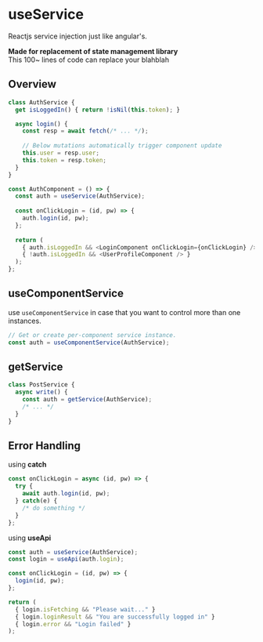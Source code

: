 useService
====
Reactjs service injection just like angular's.

__Made for replacement of state management library__<br>
This 100~ lines of code can replace your blahblah

Overview
----
```js
class AuthService {
  get isLoggedIn() { return !isNil(this.token); }

  async login() {
    const resp = await fetch(/* ... */);
    
    // Below mutations automatically trigger component update
    this.user = resp.user;
    this.token = resp.token;
  }
}
```
```js
const AuthComponent = () => {
  const auth = useService(AuthService);
  
  const onClickLogin = (id, pw) => {
    auth.login(id, pw);
  };
  
  return (
    { auth.isLoggedIn && <LoginComponent onClickLogin={onClickLogin} /> }
    { !auth.isLoggedIn && <UserProfileComponent /> }
  ); 
};
```

useComponentService
----
use `useComponentService` in case that you want to control more than one instances.
```js
// Get or create per-component service instance.
const auth = useComponentService(AuthService);
```

getService
----
```js
class PostService {
  async write() {
    const auth = getService(AuthService);
    /* ... */
  }
}
```

Error Handling
----

using __catch__

```js
const onClickLogin = async (id, pw) => {
  try {
    await auth.login(id, pw);
  } catch(e) {
    /* do something */
  }
};
```

using __useApi__

```js
const auth = useService(AuthService);
const login = useApi(auth.login);

const onClickLogin = (id, pw) => {
  login(id, pw);
};

return (
  { login.isFetching && "Please wait..." }
  { login.loginResult && "You are successfully logged in" }
  { login.error && "Login failed" }
);
```
